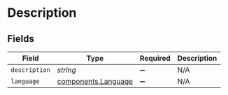 # Description


## Fields

| Field                                                      | Type                                                       | Required                                                   | Description                                                |
| ---------------------------------------------------------- | ---------------------------------------------------------- | ---------------------------------------------------------- | ---------------------------------------------------------- |
| `description`                                              | *string*                                                   | :heavy_minus_sign:                                         | N/A                                                        |
| `language`                                                 | [components.Language](../../models/components/language.md) | :heavy_minus_sign:                                         | N/A                                                        |